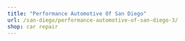 ```yaml
---
title: "Performance Automotive Of San Diego"
url: /san-diego/performance-automotive-of-san-diego-3/
shop: car repair
---
```

